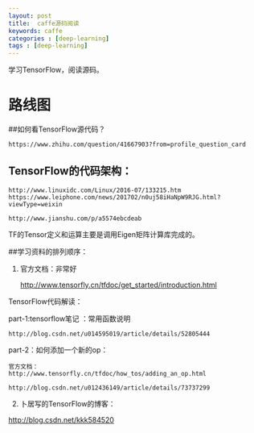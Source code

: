 ```yaml
---
layout: post
title:  caffe源码阅读
keywords: caffe
categories : [deep-learning]
tags : [deep-learning]
---
```


学习TensorFlow，阅读源码。



# 路线图

 ##如何看TensorFlow源代码？



	https://www.zhihu.com/question/41667903?from=profile_question_card


## TensorFlow的代码架构：


	http://www.linuxidc.com/Linux/2016-07/133215.htm
	https://www.leiphone.com/news/201702/n0uj58iHaNpW9RJG.html?viewType=weixin

	http://www.jianshu.com/p/a5574ebcdeab

TF的Tensor定义和运算主要是调用Eigen矩阵计算库完成的。


##学习资料的排列顺序：

1. 官方文档：非常好

	http://www.tensorfly.cn/tfdoc/get_started/introduction.html


TensorFlow代码解读：

part-1:tensorflow笔记 ：常用函数说明

	http://blog.csdn.net/u014595019/article/details/52805444


part-2：如何添加一个新的op：

	官方文档：
	http://www.tensorfly.cn/tfdoc/how_tos/adding_an_op.html

	http://blog.csdn.net/u012436149/article/details/73737299


2.  卜居写的TensorFlow的博客：

http://blog.csdn.net/kkk584520



